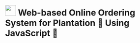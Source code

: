 # <img src="https://user-images.githubusercontent.com/65155421/189693215-bf11045c-b8ee-468c-84d6-45384800bf29.png" width=35> Web-based Online Ordering System for Plantation 🌱 Using JavaScript 🚀  

